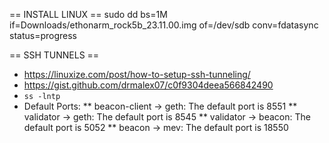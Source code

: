 == INSTALL LINUX ==
sudo dd bs=1M if=Downloads/ethonarm_rock5b_23.11.00.img of=/dev/sdb conv=fdatasync status=progress

== SSH TUNNELS ==
* https://linuxize.com/post/how-to-setup-ssh-tunneling/
* https://gist.github.com/drmalex07/c0f9304deea566842490
* `ss -lntp`
* Default Ports:
** beacon-client -> geth: The default port is 8551
** validator -> geth: The default port is 8545
** validator -> beacon: The default port is 5052
** beacon -> mev: The default port is 18550
